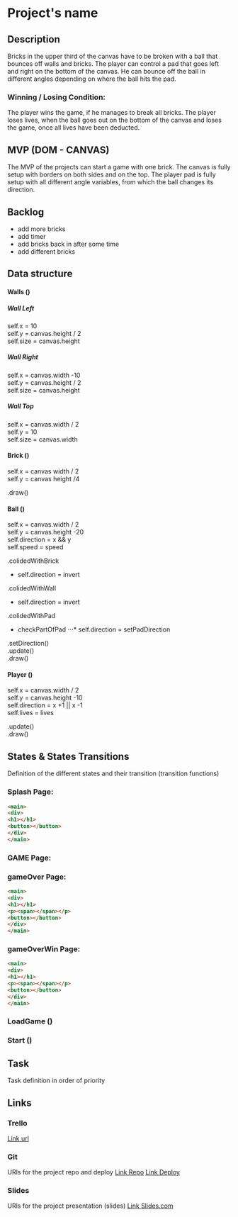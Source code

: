 # Project's name

## Description
Bricks in the upper third of the canvas have to be broken with a ball that bounces off walls and bricks. The player can control a pad that goes left and right on the bottom of the canvas. He can bounce off the ball in different angles depending on where the ball hits the pad.

### Winning / Losing Condition:
The player wins the game, if he manages to break all bricks.
The player loses lives, when the ball goes out on the bottom of the canvas and loses the game, once all lives have been deducted.


## MVP (DOM - CANVAS)
The MVP of the projects can start a game with one brick. The canvas is fully setup with borders on both sides and on the top. The player pad is fully setup with all different angle variables, from which the ball changes its direction.


## Backlog
- add more bricks
- add timer
- add bricks back in after some time
- add different bricks


## Data structure

#### Walls ()
##### Wall Left
self.x = 10  
self.y = canvas.height / 2  
self.size = canvas.height  

##### Wall Right
self.x = canvas.width -10  
self.y = canvas.height / 2  
self.size = canvas.height  

##### Wall Top
self.x = canvas.width / 2  
self.y = 10  
self.size = canvas.width  

#### Brick ()
self.x = canvas width / 2  
self.y = canvas height /4  

.draw()


#### Ball ()
self.x = canvas.width / 2  
self.y = canvas.height -20  
self.direction = x && y  
self.speed = speed

.colidedWithBrick
* self.direction = invert

.colidedWithWall
* self.direction = invert

.colidedWithPad
* checkPartOfPad
⋅⋅⋅* self.direction = setPadDirection

.setDirection()  
.update()  
.draw()  


#### Player ()
self.x = canvas.width / 2  
self.y = canvas.height -10  
self.direction = x +1 || x -1  
self.lives = lives

.update()  
.draw()  





## States & States Transitions
Definition of the different states and their transition (transition functions)

### Splash Page:
```html
<main>
<div>
<h1></h1>
<button></button>
</div>
</main>
```

### GAME Page:

### gameOver Page:
```html
<main>
<div>
<h1></h1>
<p><span></span></p>
<button></button>
</div>
</main>
```

### gameOverWin Page:
```html
<main>
<div>
<h1></h1>
<p><span></span></p>
<button></button>
</div>
</main>
```


### LoadGame ()

### Start ()


## Task
Task definition in order of priority


## Links


### Trello
[Link url](https://trello.com)


### Git
URls for the project repo and deploy
[Link Repo](http://github.com)
[Link Deploy](http://github.com)


### Slides
URls for the project presentation (slides)
[Link Slides.com](http://slides.com)